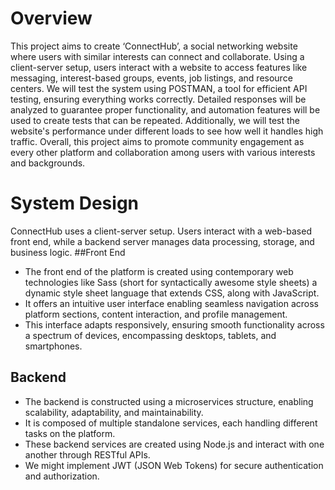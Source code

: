 # Overview #
This project aims to create ‘ConnectHub’, a social networking website where users with similar interests can connect and collaborate. Using a client-server setup, users interact with a website to access features like messaging, interest-based groups, events, job listings, and resource centers. We will test the system using POSTMAN, a tool for efficient API testing, ensuring everything works correctly. Detailed responses will be analyzed to guarantee proper functionality, and automation features will be used to create tests that can be repeated. Additionally, we will test the website's performance under different loads to see how well it handles high traffic. Overall, this project aims to promote community engagement as every other platform and collaboration among users with various interests and backgrounds.

# System Design # 
ConnectHub uses a client-server setup. Users interact with a web-based front end, while a backend server manages data processing, storage, and business logic.
##Front End
-	The front end of the platform is created using contemporary web technologies like Sass (short for syntactically awesome style sheets) a dynamic style sheet language that extends CSS, along with JavaScript.
-	It offers an intuitive user interface enabling seamless navigation across platform sections, content interaction, and profile management. 
-	This interface adapts responsively, ensuring smooth functionality across a spectrum of devices, encompassing desktops, tablets, and smartphones.

## Backend
-	The backend is constructed using a microservices structure, enabling scalability, adaptability, and maintainability. 
-	It is composed of multiple standalone services, each handling different tasks on the platform. 
-	These backend services are created using Node.js and interact with one another through RESTful APIs. 
-	We might implement JWT (JSON Web Tokens) for secure authentication and authorization.

